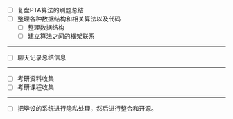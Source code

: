 - [ ] 复盘PTA算法的刷题总结
- [ ] 整理各种数据结构和相关算法以及代码
	- [ ] 整理数据结构
	- [ ] 建立算法之间的框架联系

---

- [ ] 聊天记录总结信息

---

- [ ] 考研资料收集
- [ ] 考研课程收集

---

- [ ] 把毕设的系统进行隐私处理，然后进行整合和开源。